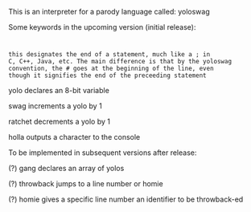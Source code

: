 This is an interpreter for a parody language called: yoloswag

Some keywords in the upcoming version (initial release):

#
	this designates the end of a statement, much like a ; in
	C, C++, Java, etc. The main difference is that by the yoloswag
	convention, the # goes at the beginning of the line, even 
	though it signifies the end of the preceeding statement

yolo
	declares an 8-bit variable
	
swag
	increments a yolo by 1

ratchet
	decrements a yolo by 1

holla
	outputs a character to the console



To be implemented in subsequent versions after release:

(?) gang
	declares an array of yolos

(?) throwback
	jumps to a line number or homie

(?) homie
	gives a specific line number an identifier to be throwback-ed








